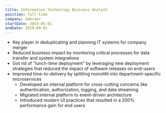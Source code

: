 ```yaml
---
title: Information Technology Business Analyst
position: full-time
company: embraer
startDate: 2019-05-01
endDate: 2019-09-01
---
```

- Key player in deduplicating and planning IT systems for company merger
- Reduced business impact by monitoring critical processes for data transfer and
  system integrations
- Got rid of "lunch-time deployment" by leveraging new deployment strategies
  that reduced the impact of software releases on end-users
- Improved time-to-delivery by splitting monolith into department-specific microservices
  - Developed an internal platform for cross-cutting concerns like
    authentication, authorization, logging, and data streaming
  - Migrated internal platform to event-driven architecture
  - Introduced modern UI practices that resulted in a 200% performance gain for
    end users
